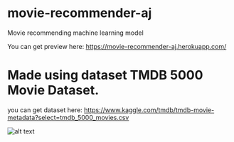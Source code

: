 # movie-recommender-aj
Movie recommending machine learning model

You can get preview here: https://movie-recommender-aj.herokuapp.com/

# Made using dataset TMDB 5000 Movie Dataset.
you can get dataset here: https://www.kaggle.com/tmdb/tmdb-movie-metadata?select=tmdb_5000_movies.csv

![alt text]("https://www.google.com/url?sa=i&url=https%3A%2F%2Fwww.kaggle.com%2Ftmdb%2Ftmdb-movie-metadata&psig=AOvVaw0ubsPdtX_jDFg-42j2LIN_&ust=1641896987076000&source=images&cd=vfe&ved=0CAsQjRxqFwoTCKiQ_4n9pvUCFQAAAAAdAAAAABAD")
